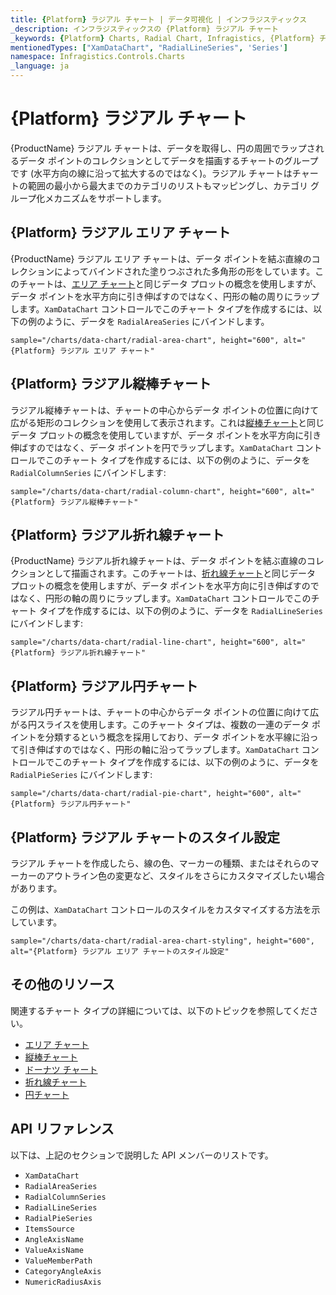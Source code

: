```yaml
---
title: {Platform} ラジアル チャート | データ可視化 | インフラジスティックス
_description: インフラジスティックスの {Platform} ラジアル チャート
_keywords: {Platform} Charts, Radial Chart, Infragistics, {Platform} チャート, ラジアル チャート, インフラジスティックス
mentionedTypes: ["XamDataChart", "RadialLineSeries", 'Series']
namespace: Infragistics.Controls.Charts
_language: ja
---
```

# {Platform} ラジアル チャート

{ProductName} ラジアル チャートは、データを取得し、円の周囲でラップされるデータ ポイントのコレクションとしてデータを描画するチャートのグループです (水平方向の線に沿って拡大するのではなく)。ラジアル チャートはチャートの範囲の最小から最大までのカテゴリのリストもマッピングし、カテゴリ グループ化メカニズムをサポートします。

## {Platform} ラジアル エリア チャート

{ProductName} ラジアル エリア チャートは、データ ポイントを結ぶ直線のコレクションによってバインドされた塗りつぶされた多角形の形をしています。このチャートは、[エリア チャート](area-chart.md)と同じデータ プロットの概念を使用しますが、データ ポイントを水平方向に引き伸ばすのではなく、円形の軸の周りにラップします。`XamDataChart` コントロールでこのチャート タイプを作成するには、以下の例のように、データを `RadialAreaSeries` にバインドします。

`sample="/charts/data-chart/radial-area-chart", height="600", alt="{Platform} ラジアル エリア チャート"`



<div class="divider--half"></div>

## {Platform} ラジアル縦棒チャート

ラジアル縦棒チャートは、チャートの中心からデータ ポイントの位置に向けて広がる矩形のコレクションを使用して表示されます。これは[縦棒チャート](column-chart.md)と同じデータ プロットの概念を使用していますが、データ ポイントを水平方向に引き伸ばすのではなく、データ ポイントを円でラップします。`XamDataChart` コントロールでこのチャート タイプを作成するには、以下の例のように、データを `RadialColumnSeries` にバインドします:

`sample="/charts/data-chart/radial-column-chart", height="600", alt="{Platform} ラジアル縦棒チャート"`



<div class="divider--half"></div>

## {Platform} ラジアル折れ線チャート

{ProductName} ラジアル折れ線チャートは、データ ポイントを結ぶ直線のコレクションとして描画されます。このチャートは、[折れ線チャート](line-chart.md)と同じデータ プロットの概念を使用しますが、データ ポイントを水平方向に引き伸ばすのではなく、円形の軸の周りにラップします。`XamDataChart` コントロールでこのチャート タイプを作成するには、以下の例のように、データを `RadialLineSeries` にバインドします:

`sample="/charts/data-chart/radial-line-chart", height="600", alt="{Platform} ラジアル折れ線チャート"`



<div class="divider--half"></div>

## {Platform} ラジアル円チャート

ラジアル円チャートは、チャートの中心からデータ ポイントの位置に向けて広がる円スライスを使用します。このチャート タイプは、複数の一連のデータ ポイントを分類するという概念を採用しており、データ ポイントを水平線に沿って引き伸ばすのではなく、円形の軸に沿ってラップします。`XamDataChart` コントロールでこのチャート タイプを作成するには、以下の例のように、データを `RadialPieSeries` にバインドします:

`sample="/charts/data-chart/radial-pie-chart", height="600", alt="{Platform} ラジアル円チャート"`



<div class="divider--half"></div>

## {Platform} ラジアル チャートのスタイル設定

ラジアル チャートを作成したら、線の色、マーカーの種類、またはそれらのマーカーのアウトライン色の変更など、スタイルをさらにカスタマイズしたい場合があります。

この例は、`XamDataChart` コントロールのスタイルをカスタマイズする方法を示しています。

`sample="/charts/data-chart/radial-area-chart-styling", height="600", alt="{Platform} ラジアル エリア チャートのスタイル設定"`



<div class="divider--half"></div>


## その他のリソース

関連するチャート タイプの詳細については、以下のトピックを参照してください。

- [エリア チャート](area-chart.md)
- [縦棒チャート](column-chart.md)
- [ドーナツ チャート](donut-chart.md)
- [折れ線チャート](line-chart.md)
- [円チャート](pie-chart.md)

## API リファレンス

以下は、上記のセクションで説明した API メンバーのリストです。

- `XamDataChart`
- `RadialAreaSeries`
- `RadialColumnSeries`
- `RadialLineSeries`
- `RadialPieSeries`
- `ItemsSource`
- `AngleAxisName`
- `ValueAxisName`
- `ValueMemberPath`
- `CategoryAngleAxis`
- `NumericRadiusAxis`


